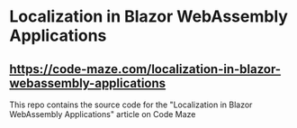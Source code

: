 # Localization in Blazor WebAssembly Applications
## https://code-maze.com/localization-in-blazor-webassembly-applications
This repo contains the source code for the "Localization in Blazor WebAssembly Applications" article on Code Maze

